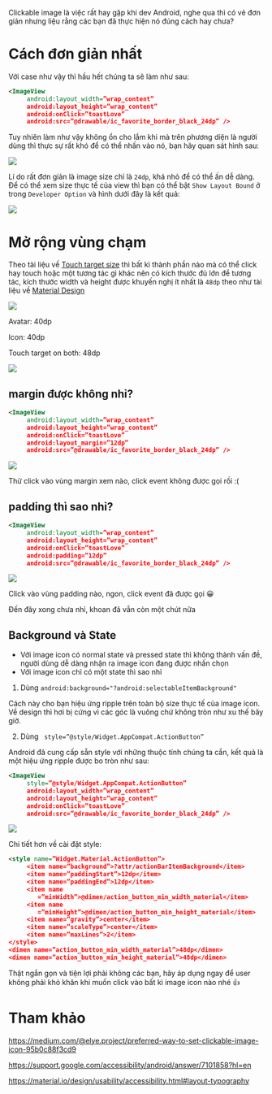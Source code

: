 Clickable image là việc rất hay gặp khi dev Android, nghe qua thì có vẻ đơn giản nhưng liệu rằng các bạn đã thực hiện nó đúng cách hay chưa?

# Cách đơn giản nhất

Với case như vậy thì hầu hết chúng ta sẽ làm như sau:

```xml
<ImageView
     android:layout_width=”wrap_content”
     android:layout_height=”wrap_content”
     android:onClick=”toastLove”
     android:src=”@drawable/ic_favorite_border_black_24dp” />
```

Tuy nhiên làm như vậy không ổn cho lắm khi mà trên phương diện là người dùng thì thực sự rất khó để có thể nhấn vào nó, bạn hãy quan sát hình sau:

![](https://images.viblo.asia/695c9a16-9536-4b7b-bb7b-8da77b3e1bee.gif)

Lí do rất đơn giản là image size chỉ là `24dp`, khá nhỏ để có thể ấn dễ dàng. Để có thể xem size thực tế của view thì bạn có thể bật `Show Layout Bound` ở trong `Developer Option` và hình dưới đây là kết quả:

![](https://images.viblo.asia/a074d055-3abd-4952-aaf8-cd0234dfd80a.png)

# Mở rộng vùng chạm

Theo tài liệu về [Touch target size](https://support.google.com/accessibility/android/answer/7101858?hl=en) thì bất kì thành phần nào mà có thể click hay touch hoặc một tương tác gì khác nên có kích thước đủ lớn để tương tác, kích thước width và height được khuyến nghị ít nhất là `48dp` theo như tài liệu về [Material Design](https://material.io/design/usability/accessibility.html#layout-typography)

![](https://images.viblo.asia/a1a978d6-376d-4920-bad2-6bcd6f701dc1.png)

Avatar: 40dp

Icon: 40dp

Touch target on both: 48dp

![](https://images.viblo.asia/5b86bdfa-2e58-4a23-ad7b-ddadfbc32b4a.png)

## margin được không nhỉ?

```xml
<ImageView
     android:layout_width=”wrap_content”
     android:layout_height=”wrap_content”
     android:onClick=”toastLove”
     android:layout_margin=”12dp”
     android:src=”@drawable/ic_favorite_border_black_24dp” />
```

![](https://images.viblo.asia/bbe2aadb-0073-4b9e-ae0c-05ca8eacf21e.gif)

Thử click vào vùng margin xem nào, click event không được gọi rồi :(

## padding thì sao nhỉ?


```xml
<ImageView
     android:layout_width=”wrap_content”
     android:layout_height=”wrap_content”
     android:onClick=”toastLove”
     android:padding=”12dp”
     android:src=”@drawable/ic_favorite_border_black_24dp” />
```

![](https://images.viblo.asia/b6ea2047-98cf-4ad7-aeac-5f142bb09996.gif)

Click vào vùng padding nào, ngon, click event đã được gọi :grinning:

Đến đây xong chưa nhỉ, khoan đã vẫn còn một chút nữa

## Background và State

- Với image icon có normal state và pressed state thì không thành vấn đề, người dùng dễ dàng nhận ra image icon đang được nhấn chọn
- Với image icon chỉ có một state thì sao nhỉ

1. Dùng `android:background="?android:selectableItemBackground"`

Cách này cho bạn hiệu ứng ripple trên toàn bộ size thực tế của image icon. Về design thì hơi bị cứng vì các góc là vuông chứ không tròn như xu thế bây giờ.

2. Dùng ` style=”@style/Widget.AppCompat.ActionButton”`

Android đã cung cấp sẵn style với những thuộc tính chúng ta cần, kết quả là một hiệu ứng ripple được bo tròn như sau:

```xml
<ImageView
     style=”@style/Widget.AppCompat.ActionButton”
     android:layout_width=”wrap_content”
     android:layout_height=”wrap_content”
     android:onClick=”toastLove”
     android:src=”@drawable/ic_favorite_border_black_24dp” />
```

![](https://images.viblo.asia/ce8dd451-263a-4a58-bded-2f402851e276.gif)

Chi tiết hơn về cài đặt style:

```xml
<style name=”Widget.Material.ActionButton”>
     <item name=”background”>?attr/actionBarItemBackground</item>
     <item name=”paddingStart”>12dp</item>
     <item name=”paddingEnd”>12dp</item>
     <item name
        =”minWidth”>@dimen/action_button_min_width_material</item>
     <item name
        =”minHeight”>@dimen/action_button_min_height_material</item>
     <item name=”gravity”>center</item>
     <item name=”scaleType”>center</item>
     <item name=”maxLines”>2</item>
</style>
<dimen name=”action_button_min_width_material”>48dp</dimen>
<dimen name=”action_button_min_height_material”>48dp</dimen>
```

Thật ngắn gọn và tiện lợi phải không các bạn, hãy áp dụng ngay để user không phải khó khăn khi muốn click vào bất kì image icon nào nhé :+1:

# Tham khảo

https://medium.com/@elye.project/preferred-way-to-set-clickable-image-icon-95b0c88f3cd9

https://support.google.com/accessibility/android/answer/7101858?hl=en

https://material.io/design/usability/accessibility.html#layout-typography